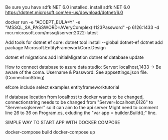 Be sure you have sdfk NET 6.0 installed.
install sdfk NET 6.0
https://dotnet.microsoft.com/en-us/download/dotnet/6.0


docker run -e "ACCEPT_EULA=Y" -e "MSSQL_SA_PASSWORD=AVeryComplex(!)123Password" -p 6126:1433 -d mcr.microsoft.com/mssql/server:2022-latest

Add tools for dotnet ef core:
dotnet tool install --global dotnet-ef
dotnet add package Microsoft.EntityFrameworkCore.Design

dotnet ef migrations add InitialMigration
dotnet ef database update


How to connect database to azure data studio:
Server: localhost,1433 -> Be aware of the coma.
Username & Password: See appsettings.json file. (ConnectionString)

efcore include select examples
entityframeworktutorial

if database location from localhost to docker wants to be changed, connectionstring needs to be changed from "Server=localhost,6126" to "Server=sqlserver" 
so it can aim to the api server
Might need to comment line 26 to 36 on Program.cs, exluding the "var app = builder.Build();" line.

SIMPLE WAY TO START APP WITH DOCKER COMPOSE

docker-compose build
docker-compose up
